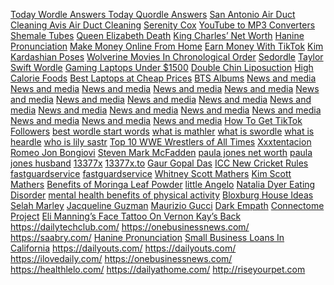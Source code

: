 <a href="https://onedailynews.net/today-wordle-answers-and-hints/">Today Wordle Answers </a>
<a href="https://onedailynews.net/quordle-answers-today/">Today Quordle Answers</a>
<a href="https://onedailynews.net/san-antonio-air-duct-cleaning-avis-air-duct-cleaning/">San Antonio Air Duct Cleaning Avis Air Duct Cleaning</a>
<a href="https://onedailynews.net/serenity-cox-bio-height-net-worth-boyfriend-weight-age-measurements/">Serenity Cox</a>
<a href="https://onedailynews.net/6-best-free-youtube-to-mp3-converters-in-2022/">YouTube to MP3 Converters</a>
<a href="https://onedailynews.net/top-5-best-tranny-tubes-2022-shemale-tubes/">Shemale Tubes</a>
<a href="https://onedailynews.net/queen-elizabeth-death/">Queen Elizabeth Death</a>
<a href="https://onedailynews.net/king-charles-net-worth/">King Charles’ Net Worth</a>
<a href="https://onedailynews.net/hanine-pronunciation-in-american-english/">Hanine Pronunciation</a>
<a href="https://onedailynews.net/learn-these-skills-and-make-money-online-from-home/">Make Money Online From Home</a>
<a href="https://onedailynews.net/how-to-earn-money-with-tiktok-how-much-tiktok-pay/">Earn Money With TikTok</a>
<a href="https://onedailynews.net/kim-kardashian-poses-for-magazine-interview/">Kim Kardashian Poses</a>
<a href="https://onedailynews.net/watch-wolverine-movies-in-chronological-order-to-better-understand/">Wolverine Movies In Chronological Order</a>
<a href="https://onedailynews.net/sedordle-what-is-sedordle-best-wordle-games-alternative/">Sedordle</a>
<a href="https://onedailynews.net/taylor-swift-wordle/">Taylor Swift Wordle</a>
<a href="https://onedailynews.net/best-gaming-laptops-under-1500/">Gaming Laptops Under $1500</a>
<a href="https://onedailynews.net/double-chin-liposuction/">Double Chin Liposuction</a>
<a href="https://onedailynews.net/high-calorie-foods-to-gain-weight/">High Calorie Foods</a>
<a href="https://onedailynews.net/10-best-laptops-at-cheap-prices/">Best Laptops at Cheap Prices</a>
<a href="https://onedailynews.net/complete-bts-albums-in-order-with-songs-names/">BTS Albums</a>
<a href="https://wordpress.org/support/topic/disqus-ruin-my-blog-page-looks/">News and media</a>
<a href="https://social.msdn.microsoft.com/Profile/Farhan%20Ashfaq">News and media</a>
<a href="https://bit.ly/3PX8Nj5">News and media</a>
<a href="https://bit.ly/3Q0mJJo">News and media</a>
<a href="https://bit.ly/3pQchtk">News and media</a>
<a href="https://tinyurl.com/56hhtv7m">News and media</a>
<a href="https://github.com/farhanffaa">News and media</a>
<a href="https://github.com/farhanffaa/Farhan/blob/main/readme.md">News and media</a>
<a href="https://linktr.ee/farhanffaa">News and media</a>
<a href="https://medium.com/@saabribibi/hanine-pronunciation-in-american-english-378a36d8f597">News and media</a>
<a href="https://www.geogebra.org/m/fmajvzfc">News and media</a>
<a href="https://issuu.com/onedailynews">News and media</a>
<a href="https://docs.google.com/forms/d/e/1FAIpQLSfq1-hB4VpDcNK3LPGd5RiX0UnosD14fW34bP1sdVntZdMCjw/viewform?usp=sf_link">News and media</a>
<a href="guru.sanook.com/?URL=https://onedailynews.net/">News and media</a>
<a href="https://gitlab.com/onedailynewsnet">News and media</a>
<a href="https://docs.google.com/forms/d/e/1FAIpQLSfq1-hB4VpDcNK3LPGd5RiX0UnosD14fW34bP1sdVntZdMCjw/viewform?usp=sf_link">News and media</a>
<a href="https://express.adobe.com/page/N3OuuCxqpS4rQ/">News and media</a>
<a href="https://onedailynews.net/how-to-get-tiktok-followers-free-fast-and-easy/">How To Get TikTok Followers</a>
<a href="https://onedailynews.net/best-wordle-start-words-for-a-continued-winning-streak/">best wordle start words</a>
<a href="https://onedailynews.net/what-is-mathler-best-wordle-alternative-a-must-play-game/">what is mathler</a>
<a href="https://onedailynews.net/swordle-game-a-wordle-for-star-wars-fans/">what is swordle</a>
<a href="https://onedailynews.net/what-is-heardle-wordle-with-songs/">what is heardle</a>
<a href="https://onedailynews.net/who-is-lily-sastry-about-daughter-of-rowan-atkinson/">who is lily sastr</a>
<a href="https://onedailynews.net/top-10-wwe-wrestlers-of-all-times/">Top 10 WWE Wrestlers of All Times</a>
<a href="https://onedailynews.net/xxxtentacion-wiki-age-bio-and-everything-you-need-to-know/">Xxxtentacion</a>
<a href="https://onedailynews.net/romeo-jon-bongiovi-wiki-age-and-bio/">Romeo Jon Bongiovi</a>
<a href="https://onedailynews.net/steven-mark-mcfaddens-wiki-bio-age-height-and-everything/">Steven Mark McFadden</a>
<a href="https://onedailynews.net/steven-mark-mcfaddens-wiki-bio-age-height-and-everything/">paula jones net worth</a>
<a href="https://onedailynews.net/steven-mark-mcfaddens-wiki-bio-age-height-and-everything/">paula jones husband</a>
<a href="https://onedailynews.net/13377x-and-13377x-to/">13377x</a>
<a href="https://onedailynews.net/13377x-and-13377x-to/">13377x.to</a>
<a href="https://onedailynews.net/gaur-gopal-das/">Gaur Gopal Das</a>
<a href="https://onedailynews.net/icc-announce-new-cricket-rules-playing-conditions/">ICC New Cricket Rules</a>
<a href="https://fastguardservice.com/">fastguardservice</a>
<a href="https://fastguardservice.com/">fastguardservice</a>
<a href="https://onedailynews.net/whitney-scott-mathers-eminems-daughter/">Whitney Scott Mathers</a>
<a href="https://onedailynews.net/eminem-ex-wife-where-is-kim-scott-mathers-these-days/">Kim Scott Mathers</a>
<a href="https://onedailynews.net/moringa-leaf-powder-the-health-benefits-and-uses/">Benefits of Moringa Leaf Powder</a>
<a href="https://onedailynews.net/meet-little-angelo-adeles-baby-boy/">little Angelo</a>
<a href="https://onedailynews.net/about-natalia-dyer-eating-disorder-is-she-has-anorexia/">Natalia Dyer Eating Disorder</a>
<a href="https://onedailynews.net/a-meta-analysis-of-15-studies-about-depression-indicates-that-there-are-substantial-mental-health-benefits-of-physical-activity/">mental health benefits of physical activity</a>
<a href="https://onedailynews.net/bloxburg-house-ideas-for-your-next-house-in-bloxburg/">Bloxburg House Ideas</a>
<a href="https://onedailynews.net/selah-marley-is-lauryn-hills-daughter-who-wore-a-white-lives-matter-shirt/">Selah Marley</a>
<a href="https://onedailynews.net/jacqueline-guzman-actress-fired-for-her-rant-on-tiktok-over-nypd-officers-death/">Jacqueline Guzman</a>
<a href="https://onedailynews.net/maurizio-gucci-death-what-you-didnt-know-about-his-murder/">Maurizio Gucci</a>
<a href="https://onedailynews.net/traits-of-a-dark-empath/">Dark Empath</a>
<a href="https://onedailynews.net/connectome-psychology-project/">Connectome Project</a>
<a href="https://onedailynews.net/today-morning-host-vernon-kay-reveals-back-tattoo-of-eli-mannings-face/">Eli Manning’s Face Tattoo On Vernon Kay’s Back</a>
<a href="https://dailytechclub.com/">https://dailytechclub.com/</a>
<a href="https://onebusinessnews.com/">https://onebusinessnews.com/</a>
<a href="https://saabry.com/">https://saabry.com/</a>
<a href="https://onebusinessnews.com/what-is-hanine-pronunciation-and-how-does-it-sound-in-english/">Hanine Pronunciation</a>
<a href="https://onebusinessnews.com/the-5-best-small-business-loans-in-california/">Small Business Loans In California</a>
https://dailyouts.com/
https://dailyouts.com/
https://ilovedaily.com/
https://onebusinessnews.com/
https://healthlelo.com/
https://dailyathome.com/
http://riseyourpet.com

